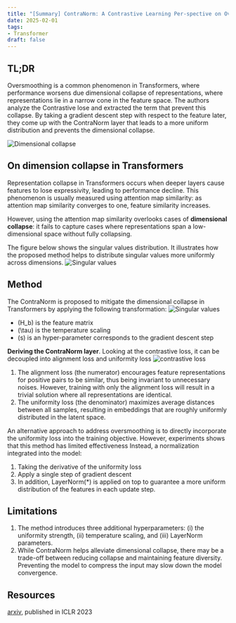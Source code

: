 ```yaml
---
title: "[Summary] ContraNorm: A Contrastive Learning Per-spective on Oversmoothing and beyond"
date: 2025-02-01
tags: 
- Transformer
draft: false 
---
```


## TL;DR 
Oversmoothing is a common phenomenon in Transformers, where performance worsens due dimensional collapse of representations, where representations lie in a narrow cone in the feature space.
The authors analyze the Contrastive lose and extracted the term that prevent this collapse. By taking a gradient descent step with respect to the feature later, they come up with the ContraNorm layer that leads to a more uniform distribution and prevents the dimensional collapse.

![Dimensional collapse](/posts/20250201_contranorm/dimensional_collapse.png)


## On dimension collapse in Transformers
Representation collapse in Transformers occurs when deeper layers cause features to lose expressivity, leading to performance decline. 
This phenomenon is usually measured using attention map similarity: as attention map similarity converges to one, feature similarity increases.

However, using the attention map similarity overlooks cases of **dimensional collapse**:  it fails to capture cases where representations span a low-dimensional space without fully collapsing.

The figure below shows the singular values distribution. It illustrates how the proposed method helps to distribute singular values more uniformly across dimensions.
![Singular values](/posts/20250201_contranorm/dimensional_collapse.png)


## Method
The ContraNorm is proposed to mitigate the dimensional collapse in Transformers by applying the following transformation:
![Singular values](/posts/20250201_contranorm/contranorm_layer.png)
* \(H_b\) is the feature matrix 
* \(\tau\) is the temperature scaling 
* \(s\) is an hyper-parameter corresponds to the gradient descent step 

**Deriving the ContraNorm layer**. Looking at the contrastive loss, it can be decoupled into alignment loss and uniformity loss
![contrastive loss](/posts/20250201_contranorm/CONTRASTIVE_LOSS.png)
1. The alignment loss (the numerator) encourages feature representations for positive pairs to be similar, thus being invariant to unnecessary noises. However, training with only the alignment loss will result in a trivial solution where all representations are identical.
2. The uniformity loss (the denominator) maximizes average distances between all samples, resulting in embeddings that are roughly uniformly distributed in the latent space. 

An alternative approach to address oversmoothing is to directly incorporate the uniformity loss into the training objective. However, experiments shows that this method has limited effectiveness
Instead, a normalization integrated into the model:
1. Taking the derivative of the uniformity loss
2. Apply a single step of gradient descent  
3. In addition, LayerNorm(*) is applied on top to guarantee a more uniform distribution of the features in each update step.

## Limitations
1. The method introduces three additional hyperparameters: (i) the uniformity strength, (ii) temperature scaling, and (iii) LayerNorm parameters. 
2. While ContraNorm helps alleviate dimensional collapse, there may be a trade-off between reducing collapse and maintaining feature diversity. Preventing the model to compress the input may slow down the model convergence.

## Resources
[arxiv](https://arxiv.org/pdf/2303.06562), published in ICLR 2023
